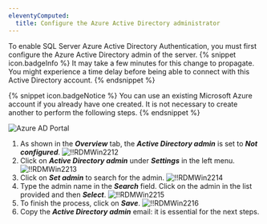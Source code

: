 ```yaml
---
eleventyComputed:
  title: Configure the Azure Active Directory administrator
---
```

To enable SQL Server Azure Active Directory Authentication, you must first configure the Azure Active Directory admin of the server.
{% snippet icon.badgeInfo %}
It may take a few minutes for this change to propagate. You might experience a time delay before being able to connect with this Active Directory account.
{% endsnippet %}

{% snippet icon.badgeNotice %}
You can use an existing Microsoft Azure account if you already have one created. It is not necessary to create another to perform the following steps.
{% endsnippet %}

![Azure AD Portal](https://cdnweb.devolutions.net/docs/docs_en_rdm_windows_clip11581.png)

1. As shown in the ***Overview*** tab, the ***Active Directory admin*** is set to ***Not configured***.
![!!RDMWin2212](https://cdnweb.devolutions.net/docs/docs_en_rdm_windows_RDMWin2212.png)
1. Click on ***Active Directory admin*** under ***Settings*** in the left menu.
![!!RDMWin2213](https://cdnweb.devolutions.net/docs/docs_en_rdm_windows_RDMWin2213.png)
1. Click on ***Set admin*** to search for the admin.
![!!RDMWin2214](https://cdnweb.devolutions.net/docs/docs_en_rdm_windows_RDMWin2214.png)
1. Type the admin name in the ***Search*** field. Click on the admin in the list provided and then ***Select***.
![!!RDMWin2215](https://cdnweb.devolutions.net/docs/docs_en_rdm_windows_RDMWin2215.png)
1. To finish the process, click on ***Save***.
![!!RDMWin2216](https://cdnweb.devolutions.net/docs/docs_en_rdm_windows_RDMWin2216.png)
1. Copy the ***Active Directory admin*** email: it is essential for the next steps.

